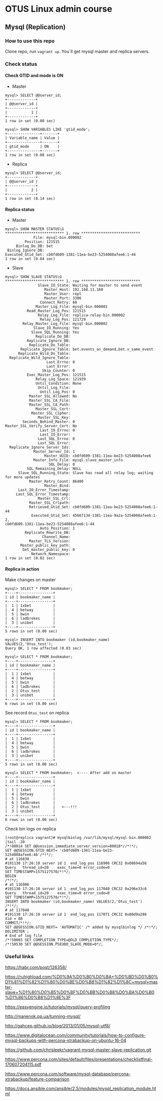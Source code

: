 
# OTUS Linux admin course

## Mysql (Replication)

### How to use this repo

Clone repo, run `vagrant up`. You`ll get mysql master and replica servers.

### Check status

#### Check GTID and mode is ON

 * Master
```
mysql> SELECT @@server_id;
+-------------+
| @@server_id |
+-------------+
|           1 |
+-------------+
1 row in set (0.00 sec)

mysql> SHOW VARIABLES LIKE 'gtid_mode';
+---------------+-------+
| Variable_name | Value |
+---------------+-------+
| gtid_mode     | ON    |
+---------------+-------+
1 row in set (0.08 sec)

```

* Replica
```
mysql> SELECT @@server_id;
+-------------+
| @@server_id |
+-------------+
|           2 |
+-------------+
1 row in set (0.14 sec)

```

#### Replica status

* Master
```
mysql> SHOW MASTER STATUS\G
*************************** 1. row ***************************
             File: mysql-bin.000002
         Position: 121515
     Binlog_Do_DB: bet
 Binlog_Ignore_DB: 
Executed_Gtid_Set: cb0fd609-1381-11ea-be23-5254008afee6:1-44
1 row in set (0.04 sec)
```

* Slave
```
mysql> SHOW SLAVE STATUS\G
*************************** 1. row ***************************
               Slave_IO_State: Waiting for master to send event
                  Master_Host: 192.168.11.160
                  Master_User: repl
                  Master_Port: 3306
                Connect_Retry: 60
              Master_Log_File: mysql-bin.000002
          Read_Master_Log_Pos: 121515
               Relay_Log_File: replica-relay-bin.000002
                Relay_Log_Pos: 121729
        Relay_Master_Log_File: mysql-bin.000002
             Slave_IO_Running: Yes
            Slave_SQL_Running: Yes
              Replicate_Do_DB: 
          Replicate_Ignore_DB: 
           Replicate_Do_Table: 
       Replicate_Ignore_Table: bet.events_on_demand,bet.v_same_event
      Replicate_Wild_Do_Table: 
  Replicate_Wild_Ignore_Table: 
                   Last_Errno: 0
                   Last_Error: 
                 Skip_Counter: 0
          Exec_Master_Log_Pos: 121515
              Relay_Log_Space: 121939
              Until_Condition: None
               Until_Log_File: 
                Until_Log_Pos: 0
           Master_SSL_Allowed: No
           Master_SSL_CA_File: 
           Master_SSL_CA_Path: 
              Master_SSL_Cert: 
            Master_SSL_Cipher: 
               Master_SSL_Key: 
        Seconds_Behind_Master: 0
Master_SSL_Verify_Server_Cert: No
                Last_IO_Errno: 0
                Last_IO_Error: 
               Last_SQL_Errno: 0
               Last_SQL_Error: 
  Replicate_Ignore_Server_Ids: 
             Master_Server_Id: 1
                  Master_UUID: cb0fd609-1381-11ea-be23-5254008afee6
             Master_Info_File: mysql.slave_master_info
                    SQL_Delay: 0
          SQL_Remaining_Delay: NULL
      Slave_SQL_Running_State: Slave has read all relay log; waiting for more updates
           Master_Retry_Count: 86400
                  Master_Bind: 
      Last_IO_Error_Timestamp: 
     Last_SQL_Error_Timestamp: 
               Master_SSL_Crl: 
           Master_SSL_Crlpath: 
           Retrieved_Gtid_Set: cb0fd609-1381-11ea-be23-5254008afee6:1-44
            Executed_Gtid_Set: 45667134-1381-11ea-9a2a-5254008afee6:1-2,
cb0fd609-1381-11ea-be23-5254008afee6:1-44
                Auto_Position: 1
         Replicate_Rewrite_DB: 
                 Channel_Name: 
           Master_TLS_Version: 
       Master_public_key_path: 
        Get_master_public_key: 0
            Network_Namespace: 
1 row in set (0.02 sec)

```

#### Replica in action

Make changes on master
```
mysql> SELECT * FROM bookmaker;
+----+----------------+
| id | bookmaker_name |
+----+----------------+
|  1 | 1xbet          |
|  4 | betway         |
|  5 | bwin           |
|  6 | ladbrokes      |
|  3 | unibet         |
+----+----------------+
5 rows in set (0.00 sec)

mysql> INSERT INTO bookmaker (id,bookmaker_name) VALUES(2,'Otus_test');
Query OK, 1 row affected (0.03 sec)

mysql> SELECT * FROM bookmaker;
+----+----------------+
| id | bookmaker_name |
+----+----------------+
|  1 | 1xbet          |
|  4 | betway         |
|  5 | bwin           |
|  6 | ladbrokes      |
|  2 | Otus_test      |
|  3 | unibet         |
+----+----------------+
6 rows in set (0.00 sec)

```

See record `Otus_test` on replica
```
mysql> SELECT * FROM bookmaker;
+----+----------------+
| id | bookmaker_name |
+----+----------------+
|  1 | 1xbet          |
|  4 | betway         |
|  5 | bwin           |
|  6 | ladbrokes      |
|  3 | unibet         |
+----+----------------+
5 rows in set (0.00 sec)

mysql> SELECT * FROM bookmaker;  <---- After add on master
+----+----------------+
| id | bookmaker_name |
+----+----------------+
|  1 | 1xbet          |
|  4 | betway         |
|  5 | bwin           |
|  6 | ladbrokes      |
|  2 | Otus_test      |   <---!!!
|  3 | unibet         |
+----+----------------+
6 rows in set (0.00 sec)

```

Check bin logs on replica
```
[root@replica vagrant]# mysqlbinlog /var/lib/mysql/mysql-bin.000002 |tail -20
/*!80014 SET @@session.immediate_server_version=80018*//*!*/;
SET @@SESSION.GTID_NEXT= 'cb0fd609-1381-11ea-be23-5254008afee6:46'/*!*/;
# at 116830
#191130 17:26:10 server id 1  end_log_pos 116906 CRC32 0x08694a56 	Query	thread_id=20	exec_time=0	error_code=0
SET TIMESTAMP=1575127570/*!*/;
BEGIN
/*!*/;
# at 116906
#191130 17:26:10 server id 1  end_log_pos 117040 CRC32 0x296e33c6 	Query	thread_id=20	exec_time=0	error_code=0
SET TIMESTAMP=1575127570/*!*/;
INSERT INTO bookmaker (id,bookmaker_name) VALUES(2,'Otus_test')
/*!*/;
# at 117040
#191130 17:26:10 server id 1  end_log_pos 117071 CRC32 0x80d9a286 	Xid = 88
COMMIT/*!*/;
SET @@SESSION.GTID_NEXT= 'AUTOMATIC' /* added by mysqlbinlog */ /*!*/;
DELIMITER ;
# End of log file
/*!50003 SET COMPLETION_TYPE=@OLD_COMPLETION_TYPE*/;
/*!50530 SET @@SESSION.PSEUDO_SLAVE_MODE=0*/;
```

### Useful links

https://habr.com/post/126358/

https://ruhighload.com/%D0%9A%D0%B0%D0%BA+%D0%BD%D0%B0%D1%81%D1%82%D1%80%D0%BE%D0%B8%D1%82%D1%8C+mysql+master-slave+%D1%80%D0%B5%D0%BF%D0%BB%D0%B8%D0%BA%D0%B0%D1%86%D0%B8%D1%8E%3F

https://easyengine.io/tutorials/mysql/query-profiling

http://manenok.pp.ua/tunning-mysql/

http://gahcep.github.io/blog/2013/01/05/mysql-utf8/

https://www.digitalocean.com/community/tutorials/how-to-configure-mysql-backups-with-percona-xtrabackup-on-ubuntu-16-04

https://github.com/chrisleekr/vagrant-mysql-master-slave-replication.git

https://www.percona.com/sites/default/files/presentations/checklistfinal-170607204115.pdf

https://www.percona.com/software/mysql-database/percona-xtrabackup/feature-comparison

https://docs.ansible.com/ansible/2.5/modules/mysql_replication_module.html